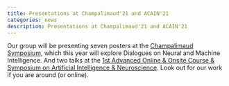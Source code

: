 ```yaml
---
title: Presentations at Champalimaud'21 and ACAIN'21
categories: news
description: Presentations at Champalimaud'21 and ACAIN'21
---
```


Our group will be presenting seven posters at the [Champalimaud Symposium](https://symposium.fchampalimaud.science/), which this year will explore Dialogues on Neural and Machine Intelligence. And two talks at the [1st Advanced Online & Onsite Course & Symposium on Artificial Intelligence & Neuroscience](https://acain2021.artificial-intelligence-sas.org/). Look out for our work if you are around (or online).
